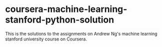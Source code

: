 # coursera-machine-learning-stanford-python-solution
This is the solutions to the assignments on Andrew Ng's machine learning stanford university course on Coursera.
